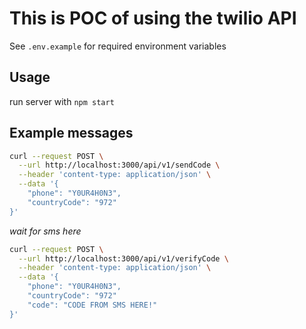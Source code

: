 # This is POC of using the twilio API

See `.env.example` for required environment variables

## Usage

run server with `npm start`

## Example messages

```sh
curl --request POST \
  --url http://localhost:3000/api/v1/sendCode \
  --header 'content-type: application/json' \
  --data '{
	"phone": "Y0UR4H0N3",
	"countryCode": "972"
}'
```

*wait for sms here*

```sh
curl --request POST \
  --url http://localhost:3000/api/v1/verifyCode \
  --header 'content-type: application/json' \
  --data '{
	"phone": "Y0UR4H0N3",
	"countryCode": "972"
	"code": "CODE FROM SMS HERE!"
}'
```
